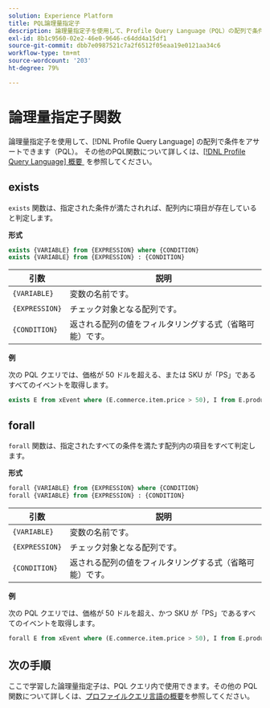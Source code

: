 ```yaml
---
solution: Experience Platform
title: PQL論理量指定子
description: 論理量指定子を使用して、Profile Query Language（PQL）の配列で条件をアサートできます。
exl-id: 8b1c9560-02e2-46e0-9646-c64dd4a15df1
source-git-commit: dbb7e0987521c7a2f6512f05eaa19e0121aa34c6
workflow-type: tm+mt
source-wordcount: '203'
ht-degree: 79%

---
```


# 論理量指定子関数

論理量指定子を使用して、[!DNL Profile Query Language] の配列で条件をアサートできます（PQL）。 その他のPQL関数について詳しくは、[[!DNL Profile Query Language]  概要 &#x200B;](./overview.md) を参照してください。

## exists

`exists` 関数は、指定された条件が満たされれば、配列内に項目が存在していると判定します。

**形式**

```sql
exists {VARIABLE} from {EXPRESSION} where {CONDITION}
exists {VARIABLE} from {EXPRESSION} : {CONDITION}
```

| 引数 | 説明 |
| ---------- | ----------- |
| `{VARIABLE}` | 変数の名前です。 |
| `{EXPRESSION}` | チェック対象となる配列です。 |
| `{CONDITION}` | 返される配列の値をフィルタリングする式（省略可能）です。 |

**例**

次の PQL クエリでは、価格が 50 ドルを超える、または SKU が「PS」であるすべてのイベントを取得します。

```sql
exists E from xEvent where (E.commerce.item.price > 50), I from E.productListItems where I.SKU = "PS"
```

## forall

`forall` 関数は、指定されたすべての条件を満たす配列内の項目をすべて判定します。

**形式**

```sql
forall {VARIABLE} from {EXPRESSION} where {CONDITION}
forall {VARIABLE} from {EXPRESSION} : {CONDITION}
```

| 引数 | 説明 |
| ---------- | ----------- |
| `{VARIABLE}` | 変数の名前です。 |
| `{EXPRESSION}` | チェック対象となる配列です。 |
| `{CONDITION}` | 返される配列の値をフィルタリングする式（省略可能）です。 |

**例**

次の PQL クエリでは、価格が 50 ドルを超え、かつ SKU が「PS」であるすべてのイベントを取得します。

```sql
forall E from xEvent where (E.commerce.item.price > 50), I from E.productListItems where I.SKU = "PS"
```

## 次の手順

ここで学習した論理量指定子は、PQL クエリ内で使用できます。その他の PQL 関数について詳しくは、[プロファイルクエリ言語の概要](./overview.md)を参照してください。
